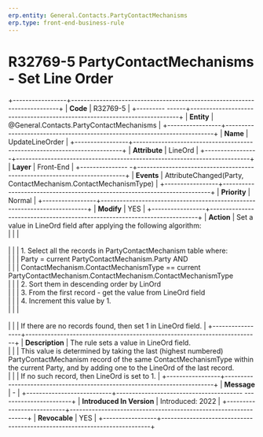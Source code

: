 ```yaml
---
erp.entity: General.Contacts.PartyContactMechanisms
erp.type: front-end-business-rule
---
```

# R32769-5 PartyContactMechanisms - Set Line Order
+-----------------+--------------------------------------------------------------------------+
| **Code**        | R32769-5                                                                 |
+---------  ------+--------------------------------------------------------------------------+
| **Entity**      | @General.Contacts.PartyContactMechanisms                                 |
+-----------------+--------------------------------------------------------------------------+
| **Name**        | UpdateLineOrder                                                          |
+-----------------+--------------------------------------------------------------------------+
| **Attribute**   | LineOrd                                                                  |
+-----------------+--------------------------------------------------------------------------+
| **Layer**       | Front-End                                                                |
+--------------- -+--------------------------------------------------------------------------+
| **Events**      | AttributeChanged(Party, ContactMechanism.ContactMechanismType)           |
+-----------------+--------------------------------------------------------------------------+
| **Priority**    | Normal                                                                   |
+-----------------+--------------------------------------------------------------------------+
| **Modify**      | YES                                                                      |
+-----------------+--------------------------------------------------------------------------+
| **Action**      | Set a value in LineOrd field after applying the following algorithm:<br/>|
|                 |<br><br/>                                                                 |
|                 | 1. Select all the records in PartyContactMechanism table where: <br/>    |
|                 | Party = current PartyContactMechanism.Party AND <br/>                    |
|                 | ContactMechanism.ContactMechanismType == current PartyContactMechanism.ContactMechanism.ContactMechanismType<br/> |
|                 | 2. Sort them in descending order by LinOrd <br/>                         |
|                 | 3. From the first record - get the value from LineOrd field <br/>        |
|                 | 4. Increment this value by 1. <br/>                                      |
|                 | <br><br/>                                                                |
|                 | If there are no records found, then set 1 in LineOrd field.              |
+-----------------+--------------------------------------------------------------------------+
| **Description** |  The rule sets a value in LineOrd field.<br/>                            |
|                 |  This value is determined by taking the last (highest numbered) PartyContactMechanism record of the same ContactMechanismType within the current Party, and by adding one to the LineOrd of the last record. <br/>                    |
|                 | If no such record, then LineOrd is set to 1.                             |
+-----------------+--------------------------------------------------------------------------+
| **Message**     | -                                                                        |
+---------------------------+---------------------------------------- -----------------------+
| **Introduced In Version** | Introduced: 2022                                               |
+---------------------------+----------------------------------------------------------------+
| **Revocable**   | YES                                                                      |
+-----------------+--------------------------------------------------------------------------+
